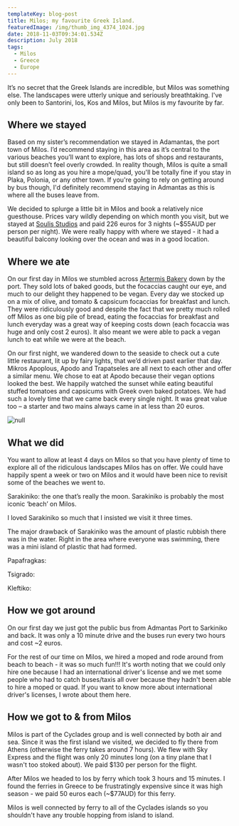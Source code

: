 ```yaml
---
templateKey: blog-post
title: Milos; my favourite Greek Island.
featuredImage: /img/thumb_img_4374_1024.jpg
date: 2018-11-03T09:34:01.534Z
description: July 2018
tags:
  - Milos
  - Greece
  - Europe
---
```

It’s no secret that the Greek Islands are incredible, but Milos was something else. The landscapes were utterly unique and seriously breathtaking. I've only been to Santorini, Ios, Kos and Milos, but Milos is my favourite by far.

## Where we stayed

Based on my sister’s recommendation we stayed in Adamantas, the port town of Milos. I’d recommend staying in this area as it’s central to the various beaches you’ll want to explore, has lots of shops and restaurants, but still doesn’t feel overly crowded. In reality though, Milos is quite a small island so as long as you hire a mope/quad, you'll be totally fine if you stay in Plaka, Polonia, or any other town. If you're going to rely on getting around by bus though, I'd definitely recommend staying in Admantas as this is where all the buses leave from.

We decided to splurge a little bit in Milos and book a relatively nice guesthouse. Prices vary wildly depending on which month you visit, but we stayed at [Soulis Studios](https://www.booking.com/hotel/gr/soulis-adamas.en-gb.html?aid=357026;label=gog235jc-hotel-XX-gr-soulisNadamas-unspec-lk-com-L%3Aen-O%3AosSx-B%3Achrome-N%3AXX-S%3Abo-U%3AXX-H%3As;sid=a3a8062454383b5c3c6d9609e89a432c;dist=0&keep_landing=1&sb_price_type=total&type=total&) and paid 226 euros for 3 nights (~$55AUD per person per night). We were really happy with where we stayed - it had a beautiful balcony looking over the ocean and was in a good location.

## Where we ate

On our first day in Milos we stumbled across [Artermis Bakery](https://www.google.lk/maps/place/Artemis+Bakery/@36.7254489,24.4465886,15z/data=!4m2!3m1!1s0x0:0x26915aff33a9fdf6?ved=2ahUKEwi_wqLEobreAhUJr48KHWPgA0kQ_BIwDnoECAYQCA) down by the port. They sold lots of baked goods, but the focaccias caught our eye, and much to our delight they happened to be vegan. Every day we stocked up on a mix of olive, and tomato & capsicum focaccias for breakfast and lunch. They were ridiculously good and despite the fact that we pretty much rolled off Milos as one big pile of bread, eating the focaccias for breakfast and lunch everyday was a great way of keeping costs down (each focaccia was huge and only cost 2 euros). It also meant we were able to pack a vegan lunch to eat while we were at the beach.

On our first night, we wandered down to the seaside to check out a cute little restaurant, lit up by fairy lights, that we’d driven past earlier that day. Mikros Apoplous, Apodo and Trapatseles are all next to each other and offer a similar menu. We chose to eat at Apodo because their vegan options looked the best. We happily watched the sunset while eating beautiful stuffed tomatoes and capsicums with Greek oven baked potatoes. We had such a lovely time that we came back every single night. It was great value too – a starter and two mains always came in at less than 20 euros.

![null](/img/milos-food.jpg)

## What we did

You want to allow at least 4 days on Milos so that you have plenty of time to explore all of the ridiculous landscapes Milos has on offer. We could have happily spent a week or two on Milos and it would have been nice to revisit some of the beaches we went to.

Sarakiniko: the one that’s really the moon. Sarakiniko is probably the most iconic ‘beach’ on Milos.

I loved Sarakiniko so much that I insisted we visit it three times.

The major drawback of Sarakiniko was the amount of plastic rubbish there was in the water. Right in the area where everyone was swimming, there was a mini island of plastic that had formed. 

Papafragkas: 

Tsigrado:

Kleftiko:

## How we got around

On our first day we just got the public bus from Admantas Port to Sarkiniko and back. It was only a 10 minute drive and the buses run every two hours and cost ~2 euros.

For the rest of our time on Milos, we hired a moped and rode around from beach to beach - it was so much fun!!! It's worth noting that we could only hire one because I had an international driver's license and we met some people who had to catch buses/taxis all over because they hadn't been able to hire a moped or quad. If you want to know more about international driver's licenses, I wrote about them here. 

## How we got to & from Milos

Milos is part of the Cyclades group and is well connected by both air and sea. Since it was the first island we visited, we decided to fly there from Athens (otherwise the ferry takes around 7 hours). We flew with Sky Express and the flight was only 20 minutes long (on a tiny plane that I wasn't too stoked about). We paid $130 per person for the flight.

After Milos we headed to Ios by ferry which took 3 hours and 15 minutes. I found the ferries in Greece to be frustratingly expensive since it was high season - we paid 50 euros each (~$77AUD) for this ferry.

Milos is well connected by ferry to all of the Cyclades islands so you shouldn't have any trouble hopping from island to island.
